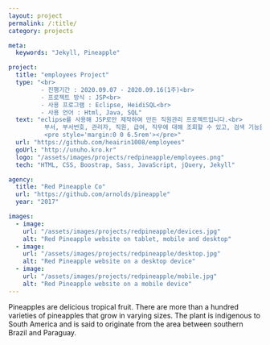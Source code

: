 ```yaml
---
layout: project
permalink: /:title/
category: projects

meta:
  keywords: "Jekyll, Pineapple"

project:
  title: "employees Project"
  type: "<br>
         - 진행기간 : 2020.09.07 - 2020.09.16(1주)<br>
         - 프로젝트 방식 : JSP<br>
         - 사용 프로그램 : Eclipse, HeidiSQL<br>
         - 사용 언어 : Html, Java, SQL"
  text: "eclipse를 사용해 JSP로만 제작하여 만든 직원관리 프로젝트입니다.<br>
          부서, 부서번호, 관리자, 직원, 급여, 직무에 대해 조회할 수 있고, 검색 기능을 이용해 원하는 정보를 조회할 수 있습니다.
          <pre style='margin:0 0 6.5rem'></pre>"
  url: "https://github.com/heairin1008/employees"
  goUrl: "http://unuho.kro.kr"
  logo: "/assets/images/projects/redpineapple/employees.png"
  tech: "HTML, CSS, Boostrap, Sass, JavaScript, jQuery, Jekyll"

agency:
  title: "Red Pineapple Co"
  url: "https://github.com/arnolds/pineapple"
  year: "2017"

images:
  - image:
    url: "/assets/images/projects/redpineapple/devices.jpg"
    alt: "Red Pineapple website on tablet, mobile and desktop"
  - image:
    url: "/assets/images/projects/redpineapple/desktop.jpg"
    alt: "Red Pineapple website on a desktop device"
  - image:
    url: "/assets/images/projects/redpineapple/mobile.jpg"
    alt: "Red Pineapple website on a mobile device"
---
```

<p>Pineapples are delicious tropical fruit. There are more than a hundred varieties of pineapples that grow in varying sizes. The plant is indigenous to South America and is said to originate from the area between southern Brazil and Paraguay.</p>
